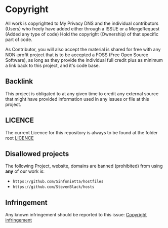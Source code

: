 # Copyright

All work is copyrighted to My Privacy DNS and the individual
contributors (Users) who freely have added either through a ISSUE or a
MergeRequest (Added any type of code) Hold the copyright (Ownership)
of that specific part of code.

As Contributor, you will also accept the material is shared for free with
any NON-profit project that is to be accepted a FOSS (Free Open Source
Software), as long as they provide the individual full credit plus
as minimum a link back to this project, and it's code base.

## Backlink

This project is obligated to at any given time to credit any external
source that might have provided information used in any issues or file
at this project.

## LICENCE

The current Licence for this repository is always to be found at the
folder root [LICENCE](/LICENCE.md)

## Disallowed projects

The following Project, website, domains are banned (prohibited) from
using **any** of our work is:

- `https://github.com/Sinfonietta/hostfiles`
- `https://github.com/StevenBlack/hosts`

## Infringement

Any known infringement should be reported to this issue:
[Copyright infringement][infringement]


[LICENCE]: /LICENCE

[infringement]: https://kb.myodns.org/issues?q=project:%20%7BCopyright%20infringement%7D
